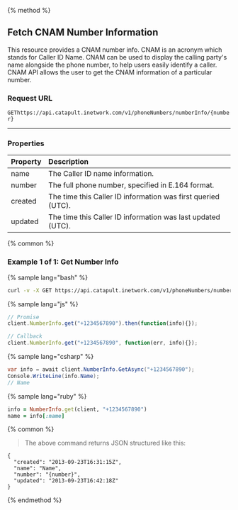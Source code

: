 {% method %}

## Fetch CNAM Number Information
This resource provides a CNAM number info. CNAM is an acronym which stands for Caller ID Name. CNAM can be used to display the calling party's name alongside the phone number, to help users easily identify a caller. CNAM API allows the user to get the CNAM information of a particular number.

### Request URL

<code class="get">GET</code>`https://api.catapult.inetwork.com/v1/phoneNumbers/numberInfo/{number}`

---

### Properties
| Property | Description                                                  |
|:---------|:-------------------------------------------------------------|
| name     | The Caller ID name information.                              |
| number   | The full phone number, specified in E.164 format.            |
| created  | The time this Caller ID information was first queried (UTC). |
| updated  | The time this Caller ID information was last updated (UTC).  |

{% common %}

### Example 1 of 1: Get Number Info

{% sample lang="bash" %}

```bash
curl -v -X GET https://api.catapult.inetwork.com/v1/phoneNumbers/numberInfo/{number} -u {token}:{secret} -H "Content-type: application/json"
```

{% sample lang="js" %}

```js
// Promise
client.NumberInfo.get("+1234567890").then(function(info){});

// Callback
client.NumberInfo.get("+1234567890", function(err, info){});
```

{% sample lang="csharp" %}

```csharp
var info = await client.NumberInfo.GetAsync("+1234567890");
Console.WriteLine(info.Name);
// Name
```

{% sample lang="ruby" %}

```ruby
info = NumberInfo.get(client, "+1234567890")
name = info[:name]
```

{% common %}

> The above command returns JSON structured like this:

```
{
  "created": "2013-09-23T16:31:15Z",
  "name": "Name",
  "number": "{number}",
  "updated": "2013-09-23T16:42:18Z"
}
```
{% endmethod %}
